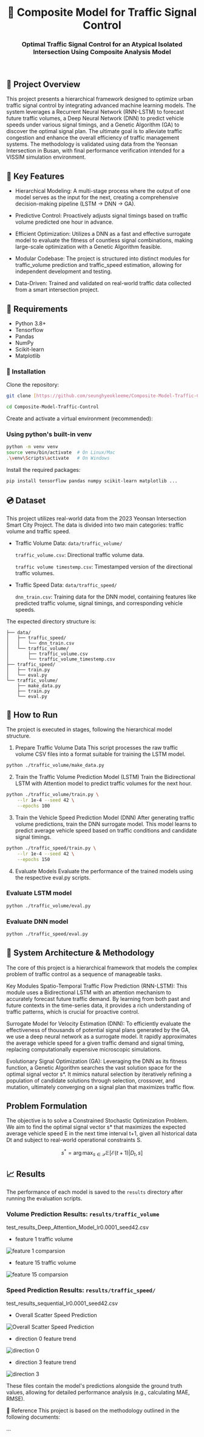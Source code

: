 <div align="center">
<h1 align="center">🚦 Composite Model for Traffic Signal Control</h1>

<h3>Optimal Traffic Signal Control for an Atypical Isolated Intersection Using Composite Analysis Model</h3>
<br/>
</div>

## 📝 Project Overview

This project presents a hierarchical framework designed to optimize urban traffic signal control by integrating advanced machine learning models. The system leverages a Recurrent Neural Network (RNN-LSTM) to forecast future traffic volumes, a Deep Neural Network (DNN) to predict vehicle speeds under various signal timings, and a Genetic Algorithm (GA) to discover the optimal signal plan. The ultimate goal is to alleviate traffic congestion and enhance the overall efficiency of traffic management systems. The methodology is validated using data from the Yeonsan Intersection in Busan, with final performance verification intended for a VISSIM simulation environment.

## 🔑 Key Features
- Hierarchical Modeling: A multi-stage process where the output of one model serves as the input for the next, creating a comprehensive decision-making pipeline (LSTM → DNN → GA).

- Predictive Control: Proactively adjusts signal timings based on traffic volume predicted one hour in advance.

- Efficient Optimization: Utilizes a DNN as a fast and effective surrogate model to evaluate the fitness of countless signal combinations, making large-scale optimization with a Genetic Algorithm feasible.

- Modular Codebase: The project is structured into distinct modules for traffic_volume prediction and traffic_speed estimation, allowing for independent development and testing.

- Data-Driven: Trained and validated on real-world traffic data collected from a smart intersection project.

## 🧩 Requirements
- Python 3.8+
- Tensorflow
- Pandas
- NumPy
- Scikit-learn
- Matplotlib

### 🍳 Installation
Clone the repository:

```bash
git clone [https://github.com/seunghyeokleeme/Composite-Model-Traffic-Control.git](https://github.com/seunghyeokleeme/Composite-Model-Traffic-Control.git)

cd Composite-Model-Traffic-Control
```

Create and activate a virtual environment (recommended):

### Using python's built-in venv

```bash
python -m venv venv
source venv/bin/activate  # On Linux/Mac
.\venv\Scripts\activate   # On Windows
```

Install the required packages:

```bash
pip install tensorflow pandas numpy scikit-learn matplotlib ...
```

## 💿 Dataset
This project utilizes real-world data from the 2023 Yeonsan Intersection Smart City Project. The data is divided into two main categories: traffic volume and traffic speed.

- Traffic Volume Data: `data/traffic_volume/`

    `traffic_volume.csv`: Directional traffic volume data.

    `traffic volume timestemp.csv`: Timestamped version of the directional traffic volumes.

- Traffic Speed Data: `data/traffic_speed/`

    `dnn_train.csv`: Training data for the DNN model, containing features like predicted traffic volume, signal timings, and corresponding vehicle speeds.

The expected directory structure is:

```
├── data/
│   ├── traffic_speed/
│   │   └── dnn_train.csv
│   └── traffic_volume/
│       ├── traffic_volume.csv
│       └── traffic_volume_timestemp.csv
├── traffic_speed/
│   ├── train.py
│   └── eval.py
└── traffic_volume/
    ├── make_data.py
    ├── train.py
    └── eval.py

```

## 🚀 How to Run
The project is executed in stages, following the hierarchical model structure.

1. Prepare Traffic Volume Data
This script processes the raw traffic volume CSV files into a format suitable for training the LSTM model.

```bash
python ./traffic_volume/make_data.py
```

2. Train the Traffic Volume Prediction Model (LSTM)
Train the Bidirectional LSTM with Attention model to predict traffic volumes for the next hour.

```bash
python ./traffic_volume/train.py \
    --lr 1e-4 --seed 42 \
    --epochs 100
```

3. Train the Vehicle Speed Prediction Model (DNN)
After generating traffic volume predictions, train the DNN surrogate model. This model learns to predict average vehicle speed based on traffic conditions and candidate signal timings.

```bash
python ./traffic_speed/train.py \
    --lr 1e-4 --seed 42 \
    --epochs 150
```

4. Evaluate Models
Evaluate the performance of the trained models using the respective eval.py scripts.

### Evaluate LSTM model

```bash
python ./traffic_volume/eval.py
```

### Evaluate DNN model

```bash
python ./traffic_speed/eval.py
```

## 🧪 System Architecture & Methodology

The core of this project is a hierarchical framework that models the complex problem of traffic control as a sequence of manageable tasks.

Key Modules
Spatio-Temporal Traffic Flow Prediction (RNN-LSTM): This module uses a Bidirectional LSTM with an attention mechanism to accurately forecast future traffic demand. By learning from both past and future contexts in the time-series data, it provides a rich understanding of traffic patterns, which is crucial for proactive control.

Surrogate Model for Velocity Estimation (DNN): To efficiently evaluate the effectiveness of thousands of potential signal plans generated by the GA, we use a deep neural network as a surrogate model. It rapidly approximates the average vehicle speed for a given traffic demand and signal timing, replacing computationally expensive microscopic simulations.

Evolutionary Signal Optimization (GA): Leveraging the DNN as its fitness function, a Genetic Algorithm searches the vast solution space for the optimal signal vector s*. It mimics natural selection by iteratively refining a population of candidate solutions through selection, crossover, and mutation, ultimately converging on a signal plan that maximizes traffic flow.

## Problem Formulation
The objective is to solve a Constrained Stochastic Optimization Problem. We aim to find the optimal signal vector s* that maximizes the expected average vehicle speed E in the next time interval t+1, given all historical data Dt and subject to real-world operational constraints S.

$$
s^{*} = \arg\max_{s \in \mathcal{S}} \mathbb{E}[\mathcal{E}(t+1)|D_{t},s]
$$

## 📈 Results
The performance of each model is saved to the `results` directory after running the evaluation scripts.

### Volume Prediction Results: `results/traffic_volume`

test_results_Deep_Attention_Model_lr0.0001_seed42.csv

- feature 1 traffic volume

![feature 1 comparsion](./results/traffic_volume/feature_1_trend.png)

- feature 15 traffic volume

![feature 15 comparsion](./results/traffic_volume/feature_15_trend.png)

### Speed Prediction Results: `results/traffic_speed/`

test_results_sequential_lr0.0001_seed42.csv

- Overall Scatter Speed Prediction

![Overall Scatter Speed Prediction](./results/traffic_speed/overall_scatter_plot_sequential_lr0.0001_seed42.png)

- direction 0 feature trend

![direction 0](./results/traffic_speed/direction_0_feature_1_trend.png)

- direction 3 feature trend

![direction 3](./results/traffic_speed/direction_3_feature_1_trend.png)

These files contain the model's predictions alongside the ground truth values, allowing for detailed performance analysis (e.g., calculating MAE, RMSE).

📜 Reference
This project is based on the methodology outlined in the following documents:

...